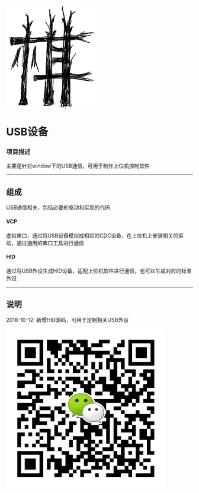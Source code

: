 ﻿[![sites](docs/Qi.png)](http://www.qitas.cn)

# USB设备

### 项目描述

主要是针对window下的USB通信，可用于制作上位机控制软件

---

## 组成

USB通信相关，包括必要的驱动和实现的代码

####  VCP

虚拟串口，通过将USB设备模拟成相应的CDC设备，在上位机上安装相关的驱动，通过通用的串口工具进行通信

####  HID

通过将USB外设生成HID设备，适配上位机软件进行通信，也可以生成对应的标准外设

---
## 说明

2018-10-12: 新增HID源码，可用于定制相关USB外设

[![sites](docs/qitas.jpg)](http://www.qitas.cn)

